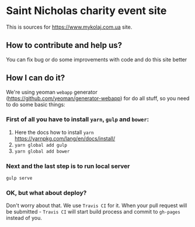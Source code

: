# Saint Nicholas charity event site

This is sources for https://www.mykolaj.com.ua site.

## How to contribute and help us?

You can fix bug or do some improvements with code and do this site better

## How I can do it?

We're using yeoman `webapp` generator (https://github.com/yeoman/generator-webapp) for do all stuff, so you need to do some
basic things:

### First of all you have to install `yarn`, `gulp` and `bower`:

1. Here the docs how to install `yarn` https://yarnpkg.com/lang/en/docs/install/
2. `yarn global add gulp`
3. `yarn global add bower`

### Next and the last step is to run local server

`gulp serve`

### OK, but what about deploy?

Don't worry about that. We use `Travis CI` for it. When your pull request will
be submitted - `Travis CI` will start build process and commit to
`gh-pages` instead of you.
